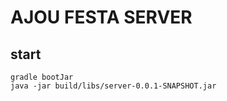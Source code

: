 # AJOU FESTA SERVER

## start

```
gradle bootJar
java -jar build/libs/server-0.0.1-SNAPSHOT.jar
```
